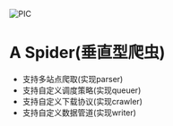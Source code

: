 ![PIC](https://github.com/tddhit/zerg/tree/master/doc/cishe.jpeg)
# A Spider(垂直型爬虫)
- 支持多站点爬取(实现parser)
- 支持自定义调度策略(实现queuer)
- 支持自定义下载协议(实现crawler)
- 支持自定义数据管道(实现writer)
